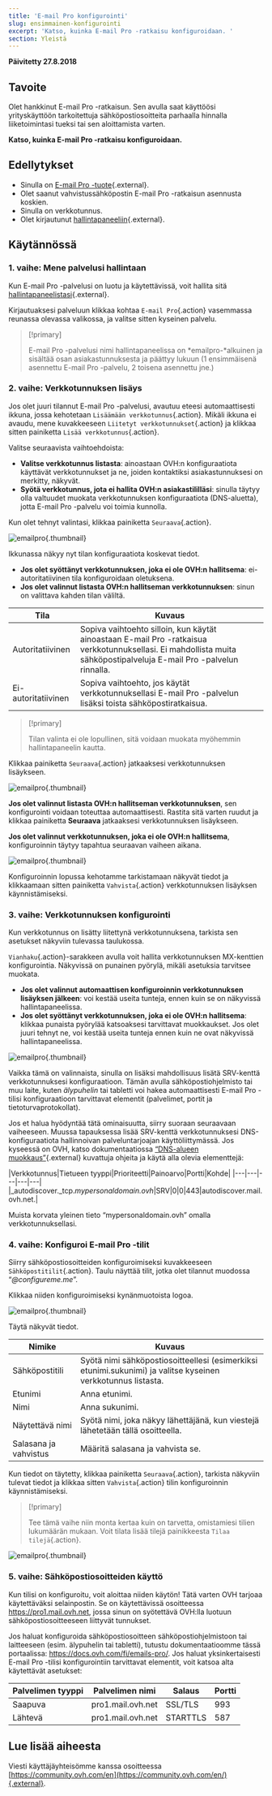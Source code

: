 ```yaml
---
title: 'E-mail Pro konfigurointi'
slug: ensimmainen-konfigurointi
excerpt: 'Katso, kuinka E-mail Pro -ratkaisu konfiguroidaan. '
section: Yleistä
---
```


**Päivitetty 27.8.2018**

## Tavoite

Olet hankkinut E-mail Pro -ratkaisun. Sen avulla saat käyttöösi yrityskäyttöön tarkoitettuja sähköpostiosoitteita parhaalla hinnalla liiketoimintasi tueksi tai sen aloittamista varten.

**Katso, kuinka E-mail Pro -ratkaisu konfiguroidaan.** 

## Edellytykset

- Sinulla on [E-mail Pro -tuote](https://www.ovh-hosting.fi/sahkopostit/email-pro/){.external}.
- Olet saanut vahvistussähköpostin E-mail Pro -ratkaisun asennusta koskien.
- Sinulla on verkkotunnus.
- Olet kirjautunut [hallintapaneeliin](https://www.ovh.com/auth/?action=gotomanager){.external}.

## Käytännössä

### 1\. vaihe: Mene palvelusi hallintaan

Kun E-mail Pro -palvelusi on luotu ja käytettävissä, voit hallita sitä [hallintapaneelistasi](https://www.ovh.com/auth/?action=gotomanager){.external}.

Kirjautuaksesi palveluun klikkaa kohtaa `E-mail Pro`{.action} vasemmassa reunassa olevassa valikossa, ja valitse sitten kyseinen palvelu.

 
> [!primary]
> 
> E-mail Pro -palvelusi nimi hallintapaneelissa on *emailpro-*alkuinen ja sisältää osan asiakastunnuksesta ja päättyy lukuun (1 ensimmäisenä asennettu E-mail Pro -palvelu, 2 toisena asennettu jne.)
>


### 2\. vaihe: Verkkotunnuksen lisäys

Jos olet juuri tilannut E-mail Pro -palvelusi, avautuu eteesi automaattisesti ikkuna, jossa kehotetaan `Lisäämään verkkotunnus`{.action}.  Mikäli ikkuna ei avaudu, mene kuvakkeeseen `Liitetyt verkkotunnukset`{.action} ja klikkaa sitten painiketta `Lisää verkkotunnus`{.action}.

Valitse seuraavista vaihtoehdoista:

- **Valitse verkkotunnus listasta**: ainoastaan OVH:n konfiguraatiota käyttävät verkkotunnukset ja ne, joiden kontaktiksi asiakastunnuksesi on merkitty, näkyvät.
- **Syötä verkkotunnus, jota ei hallita OVH:n asiakastililläsi**: sinulla täytyy olla valtuudet muokata verkkotunnuksen konfiguraatiota (DNS-aluetta), jotta E-mail Pro -palvelu voi toimia kunnolla.

Kun olet tehnyt valintasi, klikkaa painiketta `Seuraava`{.action}.

![emailpro](images/first_config_email_pro_add_domain.png){.thumbnail}

Ikkunassa näkyy nyt tilan konfiguraatiota koskevat tiedot.

- **Jos olet syöttänyt verkkotunnuksen, joka ei ole OVH:n hallitsema**: ei-autoritatiivinen tila konfiguroidaan oletuksena.
- **Jos olet valinnut listasta OVH:n hallitseman verkkotunnuksen**: sinun on valittava kahden tilan väliltä.

|Tila|Kuvaus|
|---|---|
|Autoritatiivinen|Sopiva vaihtoehto silloin, kun käytät ainoastaan E-mail Pro -ratkaisua verkkotunnuksellasi. Ei mahdollista muita sähköpostipalveluja E-mail Pro -palvelun rinnalla.|
|Ei-autoritatiivinen|Sopiva vaihtoehto, jos käytät verkkotunnuksellasi E-mail Pro -palvelun lisäksi toista sähköpostiratkaisua.| 

> [!primary]
>
> Tilan valinta ei ole lopullinen, sitä voidaan muokata myöhemmin hallintapaneelin kautta.
>

Klikkaa painiketta `Seuraava`{.action} jatkaaksesi verkkotunnuksen lisäykseen.

![emailpro](images/first_config_email_pro_add_domain_step2.png){.thumbnail}

**Jos olet valinnut listasta OVH:n hallitseman verkkotunnuksen**, sen konfigurointi voidaan toteuttaa automaattisesti. Rastita sitä varten ruudut ja klikkaa painiketta **Seuraava** jatkaaksesi verkkotunnuksen lisäykseen.

**Jos olet valinnut verkkotunnuksen, joka ei ole OVH:n hallitsema**, konfiguroinnin täytyy tapahtua seuraavan vaiheen aikana.

![emailpro](images/first_config_email_pro_add_domain_step3.png){.thumbnail}

Konfiguroinnin lopussa kehotamme tarkistamaan näkyvät tiedot ja klikkaamaan sitten painiketta `Vahvista`{.action} verkkotunnuksen lisäyksen käynnistämiseksi.

### 3\. vaihe: Verkkotunnuksen konfigurointi

Kun verkkotunnus on lisätty liitettynä verkkotunnuksena, tarkista sen asetukset näkyviin tulevassa taulukossa.

`Vianhaku`{.action}-sarakkeen avulla voit hallita verkkotunnuksen MX-kenttien konfigurointia. Näkyvissä on punainen pyörylä, mikäli asetuksia tarvitsee muokata.

- **Jos olet valinnut automaattisen konfiguroinnin verkkotunnuksen lisäyksen jälkeen**: voi kestää useita tunteja, ennen kuin se on näkyvissä hallintapaneelissa.
- **Jos olet syöttänyt verkkotunnuksen, joka ei ole OVH:n hallitsema**: klikkaa punaista pyörylää katsoaksesi tarvittavat muokkaukset. Jos olet juuri tehnyt ne, voi kestää useita tunteja ennen kuin ne ovat näkyvissä hallintapaneelissa.

![emailpro](images/first_config_email_pro_configure_domain.png){.thumbnail}

Vaikka tämä on valinnaista, sinulla on lisäksi mahdollisuus lisätä SRV-kenttä verkkotunnuksesi konfiguraatioon. Tämän avulla sähköpostiohjelmisto tai muu laite, kuten _älypuhelin_ tai tabletti voi hakea automaattisesti E-mail Pro -tilisi konfiguraatioon tarvittavat elementit (palvelimet, portit ja tietoturvaprotokollat).

Jos et halua hyödyntää tätä ominaisuutta, siirry suoraan seuraavaan vaiheeseen. Muussa tapauksessa lisää SRV-kenttä verkkotunnuksesi DNS-konfiguraatiota hallinnoivan palveluntarjoajan käyttöliittymässä. Jos kyseessä on OVH, katso dokumentaatiossa [“DNS-alueen muokkaus”](https://docs.ovh.com/fi/domains/miten_dns-aluetta_muokataan/){.external} kuvattuja ohjeita ja käytä alla olevia elementtejä:

|Verkkotunnus|Tietueen tyyppi|Prioriteetti|Painoarvo|Portti|Kohde|
|---|---|---|---|---|
|\_autodiscover._tcp.*mypersonaldomain.ovh*|SRV|0|0|443|autodiscover.mail.ovh.net.|

Muista korvata yleinen tieto “mypersonaldomain.ovh” omalla verkkotunnuksellasi.

### 4\. vaihe: Konfiguroi E-mail Pro -tilit

Siirry sähköpostiosoitteiden konfiguroimiseksi kuvakkeeseen `Sähköpostitilit`{.action}. Taulu näyttää tilit, jotka olet tilannut muodossa “*@configureme.me*”.

Klikkaa niiden konfiguroimiseksi kynänmuotoista logoa.

![emailpro](images/first_config_email_pro_configure_email_accounts.png){.thumbnail}

Täytä näkyvät tiedot.

|Nimike|Kuvaus|
|---|---|
|Sähköpostitili|Syötä nimi sähköpostiosoitteellesi (esimerkiksi etunimi.sukunimi) ja valitse kyseinen verkkotunnus listasta.|
|Etunimi|Anna etunimi.|
|Nimi|Anna sukunimi.|
|Näytettävä nimi|Syötä nimi, joka näkyy lähettäjänä, kun viestejä lähetetään tällä osoitteella.|
|Salasana ja vahvistus|Määritä salasana ja vahvista se.| 

Kun tiedot on täytetty, klikkaa painiketta `Seuraava`{.action}, tarkista näkyviin tulevat tiedot ja klikkaa sitten `Vahvista`{.action} tilin konfiguroinnin käynnistämiseksi.

> [!primary]
>
> Tee tämä vaihe niin monta kertaa kuin on tarvetta, omistamiesi tilien lukumäärän mukaan. Voit tilata lisää tilejä painikkeesta `Tilaa tilejä`{.action}.
>


![emailpro](images/first_config_email_pro_configure_email_accounts_step2.png){.thumbnail}

### 5\. vaihe: Sähköpostiosoitteiden käyttö

Kun tilisi on konfiguroitu, voit aloittaa niiden käytön! Tätä varten OVH tarjoaa käytettäväksi selainpostin. Se on käytettävissä osoitteessa <https://pro1.mail.ovh.net>, jossa sinun on syötettävä OVH:lla luotuun sähköpostiosoitteeseen liittyvät tunnukset.

Jos haluat konfiguroida sähköpostiosoitteen sähköpostiohjelmistoon tai laitteeseen (esim. älypuhelin tai tabletti), tutustu dokumentaatioomme tässä portaalissa: <https://docs.ovh.com/fi/emails-pro/>. Jos haluat yksinkertaisesti E-mail Pro -tilisi konfigurointiin tarvittavat elementit, voit katsoa alta käytettävät asetukset:

|Palvelimen tyyppi|Palvelimen nimi|Salaus|Portti|
|---|---|---|---|
|Saapuva|pro1.mail.ovh.net|SSL/TLS|993|
|Lähtevä|pro1.mail.ovh.net|STARTTLS|587|

## Lue lisää aiheesta

Viesti käyttäjäyhteisömme kanssa osoitteessa [https://community.ovh.com/en](https://community.ovh.com/en/){.external}.
